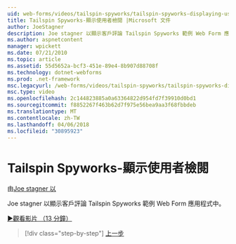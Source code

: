 ```yaml
---
uid: web-forms/videos/tailspin-spyworks/tailspin-spyworks-displaying-user-reviews
title: Tailspin Spyworks-顯示使用者檢閱 |Microsoft 文件
author: JoeStagner
description: Joe stagner 以顯示客戶評論 Tailspin Spyworks 範例 Web Form 應用程式中。
ms.author: aspnetcontent
manager: wpickett
ms.date: 07/21/2010
ms.topic: article
ms.assetid: 55d5652a-bcf3-451e-89e4-8b907d88708f
ms.technology: dotnet-webforms
ms.prod: .net-framework
msc.legacyurl: /web-forms/videos/tailspin-spyworks/tailspin-spyworks-displaying-user-reviews
msc.type: video
ms.openlocfilehash: 2c144823885a0a63364822d954fd7f39910d0bd1
ms.sourcegitcommit: f8852267f463b62d7f975e56bea9aa3f68fbbdeb
ms.translationtype: MT
ms.contentlocale: zh-TW
ms.lasthandoff: 04/06/2018
ms.locfileid: "30895923"
---
```

<a name="tailspin-spyworks---displaying-user-reviews"></a>Tailspin Spyworks-顯示使用者檢閱
====================
由[Joe stagner 以](https://github.com/JoeStagner)

Joe stagner 以顯示客戶評論 Tailspin Spyworks 範例 Web Form 應用程式中。

[&#9654;觀看影片 （13 分鐘）](https://channel9.msdn.com/Blogs/ASP-NET-Site-Videos/tailspin-spyworks-displaying-user-reviews)

> [!div class="step-by-step"]
> [上一步](tailspin-spyworks-adding-user-product-reviews.md)
